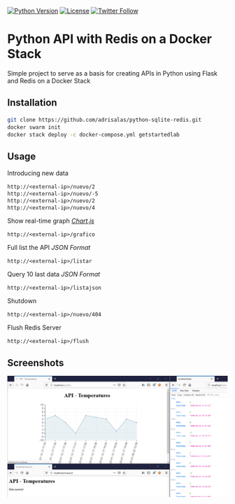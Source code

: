 [![Python Version](https://img.shields.io/badge/Python-3.8-blue)](https://hub.docker.com/_/python) [![License](https://img.shields.io/github/license/adrisalas/python-sqlite-api)](https://coveralls.io/github/shotgunsoftware/python-api?branch=master) [![Twitter Follow](https://img.shields.io/twitter/follow/adrisalas_.svg?style=social)](https://twitter.com/adrisalas_)  

# Python API with Redis on a Docker Stack

Simple project to serve as a basis for creating APIs in Python using Flask and Redis on a Docker Stack

## Installation

```bash
git clone https://github.com/adrisalas/python-sqlite-redis.git
docker swarm init
docker stack deploy -c docker-compose.yml getstartedlab
```

## Usage

Introducing new data
```http
http://<external-ip>/nuevo/2
http://<external-ip>/nuevo/-5
http://<external-ip>/nuevo/2
http://<external-ip>/nuevo/4
```
Show real-time graph _[Chart.js](https://www.chartjs.org/)_
```http
http://<external-ip>/grafico
```
Full list the API _JSON Format_
```http
http://<external-ip>/listar
```
Query 10 last data _JSON Format_
```http
http://<external-ip>/listajson
```
Shutdown
```http
http://<external-ip>/nuevo/404
```
Flush Redis Server
```http
http://<external-ip>/flush
```


## Screenshots

![image-20200112181809153](image-20200112181809153.png)

